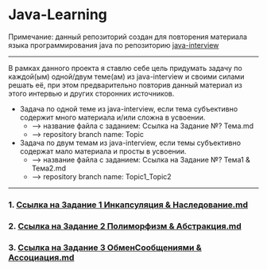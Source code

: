 # Java-Learning

Примечание: данный репозиторий создан для повторения материала языка программирования java по репозиторию [java-interview](https://github.com/enhorse/java-interview/tree/master)

---

В рамках данного проекта я ставлю себе цель придумать задачу по каждой(ым) одной/двум теме(ам) из java-interview и своими силами решать её, при этом предварительно повторив данный материал из этого интервью и других сторонних источников.
* Задача по одной теме из java-interview, если тема субъективно содержит много материала и/или сложна в усвоении.
  +  --> название файла с заданием: Ссылка на Задание №? Тема.md
  +  --> repository branch name: Topic
* Задача по двум темам из java-interview, если темы субъективно содержат мало материала и просты в усвоении.
  +  --> название файла с заданием: Ссылка на Задание №? Тема1 & Тема2.md
  +  --> repository branch name: Topic1_Topic2

---

### 1. [Ссылка на Задание 1 Инкапсуляция & Наследование.md](Encapsulation_&_Inheritance/Задание%201%20Инкапсуляция%20&%20Наследование.md)
### 2. [Ссылка на Задание 2 Полиморфизм & Абстракция.md](Polymorphism_&_Abstraction/Задание%202%20Полиморфизм%20&%20Абстракция.md)
### 3. [Ссылка на Задание 3 ОбменСообщениями & Ассоциация.md](Messaging_&_Association/Задание%203%20ОбменСообщениями%20&%20Ассоциация.md)